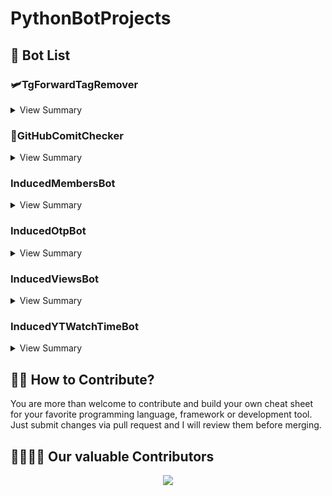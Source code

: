 # PythonBotProjects

## 🤖 Bot List

### 🛩TgForwardTagRemover

<details>
<summary>View Summary</summary>

**A bot which can remove forward tag from messages that you forwarded to ➡ bot**

[![Deploy To Heroku](https://www.herokucdn.com/deploy/button.svg)](https://heroku.com/deploy)

## Sample bot

- **Sample bot can be found on telegram as [@FrwdTagBot](https://t.me/FrwdTagBot)**

## Support
 
- **Join [Support Group](https://t.me/InducedBotSupport) For Any Help...!**

## Updates

- **To get lastest updates on 🔛 New Bot join [this channel](https://t.me/InducedBotUpdates)**

</details>

### 🏢GitHubComitChecker

<details>
<summary>View Summary</summary>
  
## This Bot uses Python Code Base to check Github Commit 
  
 - **This Bot also makes commit on daily bases by collecting Proxy List from various Repos and commit on ours.**
  
## Support
 
- **Join [Support Group](https://t.me/InducedBotSupport) For Any Help...!**

## Updates

- **To get lastest updates on 🔛 New Bot join [this channel](https://t.me/InducedBotUpdates)**

  </details>

### InducedMembersBot

<details>
<summary>View Summary</summary>
  
## This Bot uses Python Code Base to add members in  your Telegram Channel 
  
## Support
 
- **Join [Support Group](https://t.me/InducedBotSupport) For Any Help...!**

## Updates

- **To get lastest updates on 🔛 New Bot join [this channel](https://t.me/InducedBotUpdates)**

  </details>

### InducedOtpBot

<details>
<summary>View Summary</summary>
  
## This Bot uses Python Code Base to send otp of Telegram Accounts very fast.
  
## Support
 
- **Join [Support Group](https://t.me/InducedBotSupport) For Any Help...!**

## Updates

- **To get lastest updates on 🔛 New Bot join [this channel](https://t.me/InducedBotUpdates)**

  </details>

### InducedViewsBot

<details>
<summary>View Summary</summary>
  
## This Bot uses Python Code Base to increase views on your Telegram Posts and Videos at God speed.
  
## Support
 
- **Join [Support Group](https://t.me/InducedBotSupport) For Any Help...!**

## Updates

- **To get lastest updates on 🔛 New Bot join [this channel](https://t.me/InducedBotUpdates)**

  </details>
 
### InducedYTWatchTimeBot

<details>
<summary>View Summary</summary>
  
## This Bot uses Python Code Base to increase views on your Youtube channel videos.
  
## Support
 
- **Join [Support Group](https://t.me/InducedBotSupport) For Any Help...!**

## Updates

- **To get lastest updates on 🔛 New Bot join [this channel](https://t.me/InducedBotUpdates)**

  </details>



## 🙌🏼 How to Contribute?

You are more than welcome to contribute and build your own cheat sheet for your favorite programming language, framework or development tool. Just submit changes via pull request and I will review them before merging.

## 👩‍💻👨‍💻 Our valuable Contributors

<p align="center"><a href="https://github.com/IshanSingla/DevCheatSheet/graphs/contributors">
  <img src="https://contributors-img.web.app/image?repo=IshanSingla/DevCheatSheet" />
</a></p>
